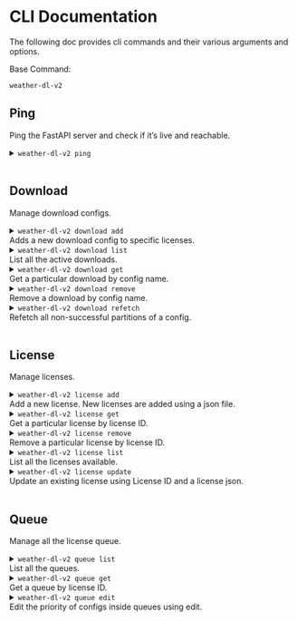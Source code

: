 # CLI Documentation
The following doc provides cli commands and their various arguments and options.

Base Command:
```
weather-dl-v2
```

## Ping
Ping the FastAPI server and check if it’s live and reachable.

<details>
 <summary><code>weather-dl-v2 ping</code></summary>

##### Usage
```
weather-dl-v2 ping
```

</details>

<br>

## Download
Manage download configs.

<details>
 <summary><code>weather-dl-v2 download add</code> <br>
 Adds a new download config to specific licenses.  
 </summary>


##### Arguments
> `FILE_PATH` : Path to config file.

##### Options
> `-l/--license` (Required): License ID to which this download has to be added to.
> `-f/--force-download` : Force redownload of partitions that were previously downloaded.

##### Usage
```
weather-dl-v2 download add /path/to/example.cfg –l L1 -l L2 [--force-download]
```
</details>


<details>
 <summary><code>weather-dl-v2 download list</code> <br>
 List all the active downloads.
 </summary>

The list can also be filtered out by client_names.

##### Options
> `--filter` : Filter the list by some key and value. Format of filter filter_key=filter_value

##### Usage
```
weather-dl-v2 download list
weather-dl-v2 download list --filter client_name=cds
```
</details>


<details>
 <summary><code>weather-dl-v2 download get</code> <br>
 Get a particular download by config name.
 </summary>

##### Arguments
> `CONFIG_NAME` : Name of the download config.

##### Usage
```
weather-dl-v2 download get example.cfg
```
</details>

<details>
 <summary><code>weather-dl-v2 download remove</code> <br>
 Remove a download by config name.
 </summary>

##### Arguments
> `CONFIG_NAME` : Name of the download config.

##### Usage
```
weather-dl-v2 download remove example.cfg
```
</details>

<details>
 <summary><code>weather-dl-v2 download refetch</code> <br>
 Refetch all non-successful partitions of a config.
 </summary>

##### Arguments
> `CONFIG_NAME` : Name of the download config.

##### Options
> `-l/--license` (Required): License ID to which this download has to be added to.

##### Usage
```
weather-dl-v2 download refetch example.cfg -l L1 -l L2
```
</details>

<br>

## License
Manage licenses.

<details>
 <summary><code>weather-dl-v2 license add</code> <br>
 Add a new license. New licenses are added using a json file.
 </summary>

The json file should be in this format:
```
{
	"client_name": <client_name>,
	"number_of_requests": <number_of_request>,
	"secret_id": <secret_manager_id>
}
```


##### Arguments
> `FILE_PATH` : Path to the license json.

##### Usage
```
weather-dl-v2 license add /path/to/new-license.json
```
</details>

<details>
 <summary><code>weather-dl-v2 license get</code> <br>
 Get a particular license by license ID.
 </summary>

##### Arguments
> `LICENSE` : License ID of the license to be fetched.

##### Usage
```
weather-dl-v2 license get L1
```
</details>

<details>
 <summary><code>weather-dl-v2 license remove</code> <br>
 Remove a particular license by license ID.
 </summary>

##### Arguments
> `LICENSE` : License ID of the license to be removed.

##### Usage
```
weather-dl-v2 license remove L1
```
</details>

<details>
 <summary><code>weather-dl-v2 license list</code> <br>
 List all the licenses available. 
 </summary>

 The list can also be filtered by client name.

##### Options
> `--filter` : Filter the list by some key and value. Format of filter filter_key=filter_value.

##### Usage
```
weather-dl-v2 license list
weather-dl-v2 license list --filter client_name=cds
```
</details>

<details>
 <summary><code>weather-dl-v2 license update</code> <br>
 Update an existing license using License ID and a license json.
 </summary>

 The json should be of the same format used to add a new license.

##### Arguments
> `LICENSE` : License ID of the license to be edited.  
> `FILE_PATH` : Path to the license json.

##### Usage
```
weather-dl-v2 license edit L1 /path/to/license.json
```
</details>

<br>

## Queue
Manage all the license queue.

<details>
 <summary><code>weather-dl-v2 queue list</code> <br>
 List all the queues.
 </summary>

 The list can also be filtered by client name.

##### Options
> `--filter` : Filter the list by some key and value. Format of filter filter_key=filter_value.

##### Usage
```
weather-dl-v2 queue list
weather-dl-v2 queue list --filter client_name=cds
```
</details>

<details>
 <summary><code>weather-dl-v2 queue get</code> <br>
 Get a queue by license ID.
 </summary>

 The list can also be filtered by client name.

##### Arguments
> `LICENSE` : License ID of the queue to be fetched.

##### Usage
```
weather-dl-v2 queue get L1
```
</details>

<details>
 <summary><code>weather-dl-v2 queue edit</code> <br>
 Edit the priority of configs inside queues using edit.
 </summary>

Priority can be edited in two ways:
1. The new priority queue is passed using a priority json file that should follow the following format:
```
{
	“priority”: [“c1.cfg”, “c3.cfg”, “c2.cfg”]
}
```
2. A config file name and its absolute priority can be passed and it updates the priority for that particular config file in the mentioned license queue.

##### Arguments
> `LICENSE` : License ID of queue to be edited.

##### Options
> `-f/--file` : Path of the new priority json file.  
> `-c/--config` : Config name for absolute priority.  
> `-p/--priority`: Absolute priority for the config in a license queue. Priority increases in ascending order with 0 having highest priority.

##### Usage
```
weather-dl-v2 queue edit L1 --file /path/to/priority.json
weather-dl-v2 queue edit L1 --config example.cfg --priority 0
```
</details>

<br>